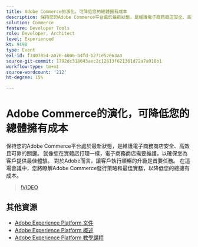 ```yaml
---
title: Adobe Commerce的演化，可降低您的總體擁有成本
description: 保持您的Adobe Commerce平台處於最新狀態，是維護電子商務商店安全、高效且可靠的關鍵。 就像您在實體店打理一樣，電子商務商店需要維護，以確保您為客戶提供最佳體驗。  對於Adobe而言，讓客戶執行順暢的升級是首要任務。 在這場會議中，您將瞭解Adobe Commerce發行策略和最佳實務，以降低您的總擁有成本。
solution: Commerce
feature: Developer Tools
role: Developer, Architect
level: Experienced
kt: 9198
type: Event
exl-id: f7407854-aa76-4006-b4fd-b271e52e63aa
source-git-commit: 1792dc318643aec2c12613f621361d72a7a918b1
workflow-type: tm+mt
source-wordcount: '212'
ht-degree: 15%

---
```


# Adobe Commerce的演化，可降低您的總體擁有成本

保持您的Adobe Commerce平台處於最新狀態，是維護電子商務商店安全、高效且可靠的關鍵。 就像您在實體店打理一樣，電子商務商店需要維護，以確保您為客戶提供最佳體驗。  對於Adobe而言，讓客戶執行順暢的升級是首要任務。 在這場會議中，您將瞭解Adobe Commerce發行策略和最佳實務，以降低您的總擁有成本。

>[!VIDEO](https://video.tv.adobe.com/v/337765/?quality=12&learn=on&hidetitle=true)

## 其他資源

- [Adobe Experience Platform 文件](https://experienceleague.adobe.com/docs/experience-platform.html)
- [Adobe Experience Platform 概述](https://experienceleague.adobe.com/docs/experience-platform/landing/home.html?lang=zh-Hant)
- [Adobe Experience Platform 教學課程](https://experienceleague.adobe.com/docs/platform-learn/tutorials/overview.html?lang=zh-Hant)
